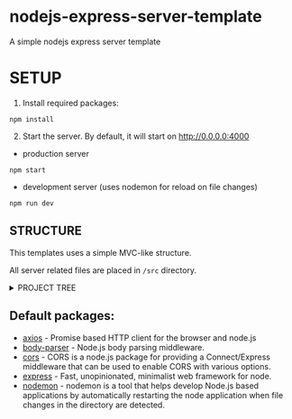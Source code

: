# nodejs-express-server-template

A simple nodejs express server template

# SETUP
1. Install required packages:
```
npm install
```
2. Start the server. By default, it will start on http://0.0.0.0:4000
- production server
```
npm start
```
- development server (uses nodemon for reload on file changes)
```
npm run dev
```

## STRUCTURE
This templates uses a simple MVC-like structure.

All server related files are placed in `/src` directory.

<details>
    <summary>PROJECT TREE</summary>

* [src](./src) *----------------------------- project source directory*
    * [controllers](./src/controllers) *------------- api controllers. responsible for processing requests and generating responses*
        * [AppController.js](./src/controllers/AppController.js) *- main API controller*
        * .....
    * [models](./src/models) *----------------- business data, rules and logic*
        * .....
    * [App.js](./src/App.js) *------------------- main server file. don't break it*
    * [Auth.js](./src/Auth.js) *------------------ middleware. prevents unauthorized requests*
    * [config.js](src/configs/config.js) *---------------- main config file: bearer token; version; etc.*
* [package.json](package.json)
* [README.md](./README.md) *--------------- pls notice me*

</details>

## Default packages:
 - [axios](https://www.npmjs.com/package/axios) - Promise based HTTP client for the browser and node.js
 - [body-parser](https://www.npmjs.com/package/body-parser) - Node.js body parsing middleware.
 - [cors](https://www.npmjs.com/package/cors) - CORS is a node.js package for providing a Connect/Express middleware that can be used to enable CORS with various options.
 - [express](https://www.npmjs.com/package/express) - Fast, unopinionated, minimalist web framework for node.
 - [nodemon](https://www.npmjs.com/package/nodemon) - nodemon is a tool that helps develop Node.js based applications by automatically restarting the node application when file changes in the directory are detected.